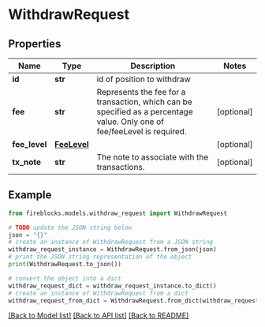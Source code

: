 # WithdrawRequest


## Properties

Name | Type | Description | Notes
------------ | ------------- | ------------- | -------------
**id** | **str** | id of position to withdraw | 
**fee** | **str** | Represents the fee for a transaction, which can be specified as a percentage value. Only one of fee/feeLevel is required. | [optional] 
**fee_level** | [**FeeLevel**](FeeLevel.md) |  | [optional] 
**tx_note** | **str** | The note to associate with the transactions. | [optional] 

## Example

```python
from fireblocks.models.withdraw_request import WithdrawRequest

# TODO update the JSON string below
json = "{}"
# create an instance of WithdrawRequest from a JSON string
withdraw_request_instance = WithdrawRequest.from_json(json)
# print the JSON string representation of the object
print(WithdrawRequest.to_json())

# convert the object into a dict
withdraw_request_dict = withdraw_request_instance.to_dict()
# create an instance of WithdrawRequest from a dict
withdraw_request_from_dict = WithdrawRequest.from_dict(withdraw_request_dict)
```
[[Back to Model list]](../README.md#documentation-for-models) [[Back to API list]](../README.md#documentation-for-api-endpoints) [[Back to README]](../README.md)


